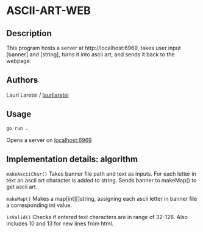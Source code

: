 # ASCII-ART-WEB

## Description
This program hosts a server at http://localhost:6969, takes user input [banner] and [string], turns it into ascii art, and sends it back to the webpage.

## Authors
Lauri Laretei / [laurilaretei](https://01.kood.tech/git/laurilaretei)

## Usage
```sh
go run .
```
Opens a server on [localhost:6969](http://localhost:6969/)

## Implementation details: algorithm

`makeAsciiChar()` Takes banner file path and text as inputs. For each letter in text an ascii art character is added to string. Sends banner to makeMap() to get ascii art.

`makeMap()` Makes a map[int][]string, assigning each ascii letter in banner file a corresponding int value.

`isValid()` Checks if entered text characters are in range of 32-126. Also includes 10 and 13 for new lines from html.